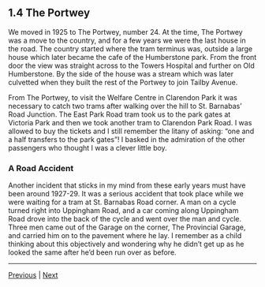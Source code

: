 ## 1.4 The Portwey

We moved in 1925 to The Portwey, number 24. At the time, The Portwey was a move to the country, and for a few years we were the last house in the road. The country started where the tram terminus was, outside a large house which later became the cafe of the Humberstone park. From the front door the view was straight across to the Towers Hospital and further on Old Humberstone. By the side of the house was a stream which was later culvetted when they built the rest of the Portwey to join Tailby Avenue.

From The Portwey, to visit the Welfare Centre in Clarendon Park it was necessary to catch two trams after walking over the hill to St. Barnabas’ Road Junction. The East Park Road tram took us to the park gates at Victoria Park and then we took another tram to Clarendon Park Road. I was allowed to buy the tickets and I still remember the litany of asking: “one and a half transfers to the park gates”! I basked in the admiration of the other passengers who thought I was a clever little boy.

### A Road Accident

Another incident that sticks in my mind from these early years must have been around 1927-29. It was a serious accident that took place while we were waiting for a tram at St. Barnabas Road corner. A man on a cycle turned right into Uppingham Road, and a car coming along Uppingham Road drove into the back of the cycle and went over the man and cycle. Three men came out of the Garage on the corner, The Provincial Garage, and carried him on to the pavement where he lay. I remember as a child thinking about this objectively and wondering why he didn’t get up as he looked the same after he’d been run over as before.

---

<a href="./1.3-birth-and-welfare.html">Previous</a> | <a href="./1.5-events-recounted-by-parents.html">Next</a>
